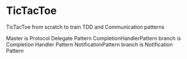 # TicTacToe
TicTacToe from scratch to train TDD and Communication patterns

Master is Protocol Delegate Pattern
CompletionHandlerPattern branch is Completion Handler Pattern
NotificationPattern branch is Notification Pattern

